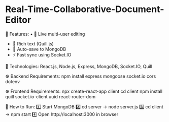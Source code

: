 # Real-Time-Collaborative-Document-Editor
🌟 Features: • 👥 Live multi-user editing
* 📝 Rich text (Quill.js)
* 💾 Auto-save to MongoDB
* ⚡ Fast sync using Socket.IO

🧪 Technologies: React.js, Node.js, Express, MongoDB, Socket.IO, Quill

⚙️ Backend Requirements: npm install express mongoose socket.io cors dotenv

⚙️ Frontend Requirements: npx create-react-app client
cd client
npm install quill socket.io-client uuid react-router-dom

🚀 How to Run: 1️⃣ Start MongoDB
2️⃣ cd server → node server.js
3️⃣ cd client → npm start
4️⃣ Open http://localhost:3000 in browser
